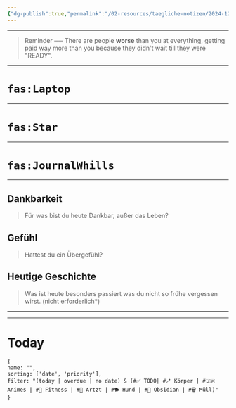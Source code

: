 ```yaml
---
{"dg-publish":true,"permalink":"/02-resources/taegliche-notizen/2024-12-11/","tags":["täglicheNotiz"],"noteIcon":"","updated":"2024-12-11T10:16:15.000+01:00"}
---
```


---
>Reminder ── There are people **worse** than you at everything, getting paid way more than you because they didn't wait till they were "READY". 
---
# `fas:Laptop`
___
<style> .container {font-family: sans-serif; text-align: center;} .button-wrapper button {z-index: 1;height: 40px; width: 100px; margin: 10px;padding: 5px;} .excalidraw .App-menu_top .buttonList { display: flex;} .excalidraw-wrapper { height: 800px; margin: 50px; position: relative;} :root[dir="ltr"] .excalidraw .layer-ui__wrapper .zen-mode-transition.App-menu_bottom--transition-left {transform: none;} </style><script src="https://cdn.jsdelivr.net/npm/react@17/umd/react.production.min.js"></script><script src="https://cdn.jsdelivr.net/npm/react-dom@17/umd/react-dom.production.min.js"></script><script type="text/javascript" src="https://cdn.jsdelivr.net/npm/@excalidraw/excalidraw@0/dist/excalidraw.production.min.js"></script><div id="2024-12-11_2024-12-11_0930.41.excalidraw.md1"></div><script>(function(){const InitialData={"type":"excalidraw","version":2,"source":"https://github.com/zsviczian/obsidian-excalidraw-plugin/releases/tag/2.6.7","elements":[{"id":"62LaM5i5IaM8puxo7XkWZ","type":"rectangle","x":-499.25,"y":-252.2421875,"width":234.00000000000003,"height":171,"angle":0,"strokeColor":"#1e1e1e","backgroundColor":"transparent","fillStyle":"solid","strokeWidth":2,"strokeStyle":"solid","roughness":1,"opacity":100,"groupIds":[],"frameId":null,"index":"a1","roundness":{"type":3},"seed":1079206445,"version":187,"versionNonce":378394701,"isDeleted":false,"boundElements":[{"type":"text","id":"UKfZre0f"},{"id":"v8PF6Z77PKS01KNXI1A6s","type":"arrow"},{"id":"F6HCdWTC-W8s_8lnzg4BJ","type":"arrow"},{"id":"DvMx9fiDeJzQ4vTBCZNUy","type":"arrow"},{"id":"teTYxaNVp_tp7M4wm5jAJ","type":"arrow"},{"id":"wTisXw8V0B_LnyCfmOs71","type":"arrow"},{"id":"atlvDWpxWRAU0sK2mT0VS","type":"arrow"}],"updated":1733906980505,"link":null,"locked":false},{"id":"UKfZre0f","type":"text","x":-437.6299591064453,"y":-191.7421875,"width":110.75991821289062,"height":50,"angle":0,"strokeColor":"#1e1e1e","backgroundColor":"transparent","fillStyle":"solid","strokeWidth":2,"strokeStyle":"solid","roughness":1,"opacity":100,"groupIds":[],"frameId":null,"index":"a2","roundness":null,"seed":1783000621,"version":141,"versionNonce":1553394765,"isDeleted":false,"boundElements":[],"updated":1733906922280,"link":null,"locked":false,"text":"Kunde Page\n","rawText":"Kunde Page\n","fontSize":20,"fontFamily":5,"textAlign":"center","verticalAlign":"middle","containerId":"62LaM5i5IaM8puxo7XkWZ","originalText":"Kunde Page\n","autoResize":true,"lineHeight":1.25},{"id":"ZDbw0ET9BHjuejpjyZehm","type":"rectangle","x":49.75,"y":-208.2421875,"width":190,"height":80,"angle":0,"strokeColor":"#1e1e1e","backgroundColor":"transparent","fillStyle":"solid","strokeWidth":2,"strokeStyle":"solid","roughness":1,"opacity":100,"groupIds":[],"frameId":null,"index":"a3","roundness":{"type":3},"seed":809111843,"version":101,"versionNonce":437163917,"isDeleted":false,"boundElements":[{"type":"text","id":"Z0esLGiR"},{"id":"v8PF6Z77PKS01KNXI1A6s","type":"arrow"},{"id":"F6HCdWTC-W8s_8lnzg4BJ","type":"arrow"},{"id":"DvMx9fiDeJzQ4vTBCZNUy","type":"arrow"},{"id":"teTYxaNVp_tp7M4wm5jAJ","type":"arrow"},{"id":"wTisXw8V0B_LnyCfmOs71","type":"arrow"},{"id":"atlvDWpxWRAU0sK2mT0VS","type":"arrow"}],"updated":1733906980505,"link":null,"locked":false},{"id":"Z0esLGiR","type":"text","x":83.93004608154297,"y":-180.7421875,"width":121.63990783691406,"height":25,"angle":0,"strokeColor":"#1e1e1e","backgroundColor":"transparent","fillStyle":"solid","strokeWidth":2,"strokeStyle":"solid","roughness":1,"opacity":100,"groupIds":[],"frameId":null,"index":"a4","roundness":null,"seed":852582445,"version":47,"versionNonce":1223547565,"isDeleted":false,"boundElements":[],"updated":1733906922280,"link":null,"locked":false,"text":"Benfordslaw","rawText":"Benfordslaw","fontSize":20,"fontFamily":5,"textAlign":"center","verticalAlign":"middle","containerId":"ZDbw0ET9BHjuejpjyZehm","originalText":"Benfordslaw","autoResize":true,"lineHeight":1.25},{"id":"v8PF6Z77PKS01KNXI1A6s","type":"arrow","x":-253.25,"y":-210.2421875,"width":292,"height":31,"angle":0,"strokeColor":"#1e1e1e","backgroundColor":"transparent","fillStyle":"solid","strokeWidth":2,"strokeStyle":"solid","roughness":1,"opacity":100,"groupIds":[],"frameId":null,"index":"a5","roundness":{"type":2},"seed":1450344397,"version":49,"versionNonce":41016611,"isDeleted":false,"boundElements":[{"type":"text","id":"l5Kk3dIv"}],"updated":1733908532445,"link":null,"locked":false,"points":[[0,0],[292,31]],"lastCommittedPoint":null,"startBinding":{"elementId":"62LaM5i5IaM8puxo7XkWZ","focus":-0.5840940090231875,"gap":12,"fixedPoint":null},"endBinding":{"elementId":"ZDbw0ET9BHjuejpjyZehm","focus":-0.00505982905982906,"gap":11,"fixedPoint":null},"startArrowhead":null,"endArrowhead":"arrow","elbowed":false},{"id":"l5Kk3dIv","type":"text","x":-139.50997161865234,"y":-207.2421875,"width":64.51994323730469,"height":25,"angle":0,"strokeColor":"#1e1e1e","backgroundColor":"transparent","fillStyle":"solid","strokeWidth":2,"strokeStyle":"solid","roughness":1,"opacity":100,"groupIds":[],"frameId":null,"index":"a6","roundness":null,"seed":1530161891,"version":9,"versionNonce":1905134125,"isDeleted":false,"boundElements":[],"updated":1733906916592,"link":null,"locked":false,"text":"Kunde1","rawText":"Kunde1","fontSize":20,"fontFamily":5,"textAlign":"center","verticalAlign":"middle","containerId":"v8PF6Z77PKS01KNXI1A6s","originalText":"Kunde1","autoResize":true,"lineHeight":1.25},{"id":"F6HCdWTC-W8s_8lnzg4BJ","type":"arrow","x":48.75000000000006,"y":-161.33369076797385,"width":305.00000000000006,"height":27.90849673202615,"angle":0,"strokeColor":"#1e1e1e","backgroundColor":"transparent","fillStyle":"solid","strokeWidth":2,"strokeStyle":"solid","roughness":1,"opacity":100,"groupIds":[],"frameId":null,"index":"a8","roundness":{"type":2},"seed":798744013,"version":94,"versionNonce":1864384707,"isDeleted":false,"boundElements":[{"type":"text","id":"WC0DJscT"}],"updated":1733908532445,"link":null,"locked":false,"points":[[0,0],[-305.00000000000006,-27.90849673202615]],"lastCommittedPoint":null,"startBinding":{"elementId":"ZDbw0ET9BHjuejpjyZehm","focus":-0.3222818791946309,"gap":1,"fixedPoint":null},"endBinding":{"elementId":"62LaM5i5IaM8puxo7XkWZ","focus":-0.35371446040966065,"gap":9,"fixedPoint":null},"startArrowhead":null,"endArrowhead":"arrow","elbowed":false},{"id":"WC0DJscT","type":"text","x":-128.7999801635742,"y":-187.78793913398692,"width":50.09996032714844,"height":25,"angle":0,"strokeColor":"#1e1e1e","backgroundColor":"transparent","fillStyle":"solid","strokeWidth":2,"strokeStyle":"solid","roughness":1,"opacity":100,"groupIds":[],"frameId":null,"index":"a8V","roundness":null,"seed":2002998189,"version":8,"versionNonce":673232547,"isDeleted":false,"boundElements":[],"updated":1733906952064,"link":null,"locked":false,"text":"False","rawText":"False","fontSize":20,"fontFamily":5,"textAlign":"center","verticalAlign":"middle","containerId":"F6HCdWTC-W8s_8lnzg4BJ","originalText":"False","autoResize":true,"lineHeight":1.25},{"id":"DvMx9fiDeJzQ4vTBCZNUy","type":"arrow","x":-257.25,"y":-149.2421875,"width":300,"height":7,"angle":0,"strokeColor":"#1e1e1e","backgroundColor":"transparent","fillStyle":"solid","strokeWidth":2,"strokeStyle":"solid","roughness":1,"opacity":100,"groupIds":[],"frameId":null,"index":"a9","roundness":{"type":2},"seed":558490989,"version":90,"versionNonce":1803628643,"isDeleted":false,"boundElements":[{"type":"text","id":"4EoPmRX7"}],"updated":1733908532446,"link":null,"locked":false,"points":[[0,0],[300,7]],"lastCommittedPoint":null,"startBinding":{"elementId":"62LaM5i5IaM8puxo7XkWZ","focus":0.16528769503948015,"gap":8,"fixedPoint":null},"endBinding":{"elementId":"ZDbw0ET9BHjuejpjyZehm","focus":-0.6722463482037111,"gap":7,"fixedPoint":null},"startArrowhead":null,"endArrowhead":"arrow","elbowed":false},{"id":"4EoPmRX7","type":"text","x":-142.23997497558594,"y":-158.2421875,"width":69.97994995117188,"height":25,"angle":0,"strokeColor":"#1e1e1e","backgroundColor":"transparent","fillStyle":"solid","strokeWidth":2,"strokeStyle":"solid","roughness":1,"opacity":100,"groupIds":[],"frameId":null,"index":"a9V","roundness":null,"seed":1599713485,"version":11,"versionNonce":219727459,"isDeleted":false,"boundElements":[],"updated":1733906946902,"link":null,"locked":false,"text":"Kunde2","rawText":"Kunde2","fontSize":20,"fontFamily":5,"textAlign":"center","verticalAlign":"middle","containerId":"DvMx9fiDeJzQ4vTBCZNUy","originalText":"Kunde2","autoResize":true,"lineHeight":1.25},{"id":"teTYxaNVp_tp7M4wm5jAJ","type":"arrow","x":58.749999999999886,"y":-124.2421875,"width":306.99999999999994,"height":18,"angle":0,"strokeColor":"#1e1e1e","backgroundColor":"transparent","fillStyle":"solid","strokeWidth":2,"strokeStyle":"solid","roughness":1,"opacity":100,"groupIds":[],"frameId":null,"index":"aA","roundness":{"type":2},"seed":1475252301,"version":85,"versionNonce":2036542467,"isDeleted":false,"boundElements":[{"type":"text","id":"uQ5Tni3L"}],"updated":1733908532446,"link":null,"locked":false,"points":[[0,0],[-306.99999999999994,18]],"lastCommittedPoint":null,"startBinding":{"elementId":"ZDbw0ET9BHjuejpjyZehm","focus":-0.8548963545389564,"gap":4,"fixedPoint":null},"endBinding":{"elementId":"62LaM5i5IaM8puxo7XkWZ","focus":0.7401117988326367,"gap":17,"fixedPoint":null},"startArrowhead":null,"endArrowhead":"arrow","elbowed":false},{"id":"uQ5Tni3L","type":"text","x":-119.7999801635743,"y":-127.7421875,"width":50.09996032714844,"height":25,"angle":0,"strokeColor":"#1e1e1e","backgroundColor":"transparent","fillStyle":"solid","strokeWidth":2,"strokeStyle":"solid","roughness":1,"opacity":100,"groupIds":[],"frameId":null,"index":"aB","roundness":null,"seed":985993069,"version":8,"versionNonce":512055011,"isDeleted":false,"boundElements":[],"updated":1733906955198,"link":null,"locked":false,"text":"False","rawText":"False","fontSize":20,"fontFamily":5,"textAlign":"center","verticalAlign":"middle","containerId":"teTYxaNVp_tp7M4wm5jAJ","originalText":"False","autoResize":true,"lineHeight":1.25},{"id":"wTisXw8V0B_LnyCfmOs71","type":"arrow","x":-265.25,"y":-78.2421875,"width":406.00000000000006,"height":49,"angle":0,"strokeColor":"#1e1e1e","backgroundColor":"transparent","fillStyle":"solid","strokeWidth":2,"strokeStyle":"solid","roughness":1,"opacity":100,"groupIds":[],"frameId":null,"index":"aC","roundness":{"type":2},"seed":585308973,"version":117,"versionNonce":1556394915,"isDeleted":false,"boundElements":[{"type":"text","id":"vc44BH1D"}],"updated":1733908532446,"link":null,"locked":false,"points":[[0,0],[200,16],[406.00000000000006,-33]],"lastCommittedPoint":null,"startBinding":{"elementId":"62LaM5i5IaM8puxo7XkWZ","focus":0.8342820999367488,"gap":3,"fixedPoint":null},"endBinding":{"elementId":"ZDbw0ET9BHjuejpjyZehm","focus":-0.8953858084528888,"gap":17,"fixedPoint":null},"startArrowhead":null,"endArrowhead":"arrow","elbowed":false},{"id":"vc44BH1D","type":"text","x":-103.3199691772461,"y":-74.7421875,"width":76.13993835449219,"height":25,"angle":0,"strokeColor":"#1e1e1e","backgroundColor":"transparent","fillStyle":"solid","strokeWidth":2,"strokeStyle":"solid","roughness":1,"opacity":100,"groupIds":[],"frameId":null,"index":"aD","roundness":null,"seed":2099900845,"version":10,"versionNonce":366439395,"isDeleted":false,"boundElements":[],"updated":1733906971135,"link":null,"locked":false,"text":"Kunde 3","rawText":"Kunde 3","fontSize":20,"fontFamily":5,"textAlign":"center","verticalAlign":"middle","containerId":"wTisXw8V0B_LnyCfmOs71","originalText":"Kunde 3","autoResize":true,"lineHeight":1.25},{"id":"atlvDWpxWRAU0sK2mT0VS","type":"arrow","x":176.3341584158416,"y":-127.2421875,"width":535.5841584158416,"height":100,"angle":0,"strokeColor":"#1e1e1e","backgroundColor":"transparent","fillStyle":"solid","strokeWidth":2,"strokeStyle":"solid","roughness":1,"opacity":100,"groupIds":[],"frameId":null,"index":"aE","roundness":{"type":2},"seed":73791363,"version":168,"versionNonce":1439975235,"isDeleted":false,"boundElements":[{"type":"text","id":"tD3z7QSW"}],"updated":1733908532446,"link":null,"locked":false,"points":[[0,0],[-241.5841584158416,100],[-535.5841584158416,56]],"lastCommittedPoint":null,"startBinding":{"elementId":"ZDbw0ET9BHjuejpjyZehm","focus":-0.6816843192973393,"gap":1,"fixedPoint":null},"endBinding":{"elementId":"62LaM5i5IaM8puxo7XkWZ","focus":0.8936767376589071,"gap":10,"fixedPoint":null},"startArrowhead":null,"endArrowhead":"arrow","elbowed":false},{"id":"tD3z7QSW","type":"text","x":-88.61998748779297,"y":-39.7421875,"width":46.73997497558594,"height":25,"angle":0,"strokeColor":"#1e1e1e","backgroundColor":"transparent","fillStyle":"solid","strokeWidth":2,"strokeStyle":"solid","roughness":1,"opacity":100,"groupIds":[],"frameId":null,"index":"aF","roundness":null,"seed":102214893,"version":7,"versionNonce":2001863107,"isDeleted":false,"boundElements":[],"updated":1733906986548,"link":null,"locked":false,"text":"True","rawText":"True","fontSize":20,"fontFamily":5,"textAlign":"center","verticalAlign":"middle","containerId":"atlvDWpxWRAU0sK2mT0VS","originalText":"True","autoResize":true,"lineHeight":1.25},{"id":"YjejUsmXtnt0aN_KBhWre","type":"ellipse","x":-544.25,"y":-98.2421875,"width":161,"height":83,"angle":0,"strokeColor":"#1e1e1e","backgroundColor":"transparent","fillStyle":"solid","strokeWidth":2,"strokeStyle":"solid","roughness":1,"opacity":100,"groupIds":[],"frameId":null,"index":"aG","roundness":{"type":2},"seed":1854384717,"version":119,"versionNonce":603998477,"isDeleted":false,"boundElements":[{"type":"text","id":"uCwUXsSm"},{"id":"pICpd4QzJ8nmwg1Ft636u","type":"arrow"}],"updated":1733907023027,"link":null,"locked":false},{"id":"uCwUXsSm","type":"text","x":-485.1920772697945,"y":-69.08711891924173,"width":43.03996276855469,"height":25,"angle":0,"strokeColor":"#1e1e1e","backgroundColor":"transparent","fillStyle":"solid","strokeWidth":2,"strokeStyle":"solid","roughness":1,"opacity":100,"groupIds":[],"frameId":null,"index":"aH","roundness":null,"seed":1006772269,"version":88,"versionNonce":1663131949,"isDeleted":false,"boundElements":[],"updated":1733907124536,"link":null,"locked":false,"text":"Click","rawText":"Click","fontSize":20,"fontFamily":5,"textAlign":"center","verticalAlign":"middle","containerId":"YjejUsmXtnt0aN_KBhWre","originalText":"Click","autoResize":true,"lineHeight":1.25},{"id":"pICpd4QzJ8nmwg1Ft636u","type":"arrow","x":-463.24999910753786,"y":-6.24224984028595,"width":4.00000089246214,"height":213.00006234028592,"angle":0,"strokeColor":"#1e1e1e","backgroundColor":"transparent","fillStyle":"solid","strokeWidth":2,"strokeStyle":"solid","roughness":1,"opacity":100,"groupIds":[],"frameId":null,"index":"aI","roundness":{"type":2},"seed":1467661955,"version":59,"versionNonce":312971907,"isDeleted":false,"boundElements":[{"type":"text","id":"6uoK1v8I"}],"updated":1733908532448,"link":null,"locked":false,"points":[[0,0],[-4.00000089246214,213.00006234028592]],"lastCommittedPoint":null,"startBinding":{"elementId":"YjejUsmXtnt0aN_KBhWre","focus":-0.017991162645282457,"gap":9.000725720028257,"fixedPoint":null},"endBinding":{"elementId":"24fGjW29eQMClUzjroRKI","focus":-0.008237312498420676,"gap":2,"fixedPoint":null},"startArrowhead":null,"endArrowhead":"arrow","elbowed":false},{"id":"6uoK1v8I","type":"text","x":-545.7599482842377,"y":87.75778132985701,"width":161.0198974609375,"height":25,"angle":0,"strokeColor":"#1e1e1e","backgroundColor":"transparent","fillStyle":"solid","strokeWidth":2,"strokeStyle":"solid","roughness":1,"opacity":100,"groupIds":[],"frameId":null,"index":"aJ","roundness":null,"seed":1412438499,"version":21,"versionNonce":1017966509,"isDeleted":false,"boundElements":[],"updated":1733907046132,"link":null,"locked":false,"text":"Kunde3 All Infos","rawText":"Kunde3 All Infos","fontSize":20,"fontFamily":5,"textAlign":"center","verticalAlign":"middle","containerId":"pICpd4QzJ8nmwg1Ft636u","originalText":"Kunde3 All Infos","autoResize":true,"lineHeight":1.25},{"id":"QJ5VGEK4","type":"text","x":-160.25,"y":-289.2421875,"width":129.2399139404297,"height":25,"angle":0,"strokeColor":"#1e1e1e","backgroundColor":"transparent","fillStyle":"solid","strokeWidth":2,"strokeStyle":"solid","roughness":1,"opacity":100,"groupIds":[],"frameId":null,"index":"aK","roundness":null,"seed":562176227,"version":49,"versionNonce":2018859651,"isDeleted":false,"boundElements":[],"updated":1733907061566,"link":null,"locked":false,"text":"Kunde Zahlen","rawText":"Kunde Zahlen","fontSize":20,"fontFamily":5,"textAlign":"left","verticalAlign":"top","containerId":null,"originalText":"Kunde Zahlen","autoResize":true,"lineHeight":1.25},{"id":"OKH4PQ6B","type":"text","x":-316.25,"y":90.7578125,"width":145.75987243652344,"height":100,"angle":0,"strokeColor":"#1e1e1e","backgroundColor":"transparent","fillStyle":"solid","strokeWidth":2,"strokeStyle":"solid","roughness":1,"opacity":100,"groupIds":[],"frameId":null,"index":"aL","roundness":null,"seed":468919651,"version":54,"versionNonce":2022715629,"isDeleted":false,"boundElements":[],"updated":1733907117869,"link":null,"locked":false,"text":"- Name\n- Zahlen Jahr\n- Zahlen\n- Betriebsname","rawText":"- Name\n- Zahlen Jahr\n- Zahlen\n- Betriebsname","fontSize":20,"fontFamily":5,"textAlign":"left","verticalAlign":"top","containerId":null,"originalText":"- Name\n- Zahlen Jahr\n- Zahlen\n- Betriebsname","autoResize":true,"lineHeight":1.25},{"id":"24fGjW29eQMClUzjroRKI","type":"rectangle","x":-562.25,"y":208.7578125,"width":190,"height":80,"angle":0,"strokeColor":"#1e1e1e","backgroundColor":"transparent","fillStyle":"solid","strokeWidth":2,"strokeStyle":"solid","roughness":1,"opacity":100,"groupIds":[],"frameId":null,"index":"aM","roundness":{"type":3},"seed":91912003,"version":148,"versionNonce":657016749,"isDeleted":false,"boundElements":[{"type":"text","id":"SKfzpOIS"},{"id":"pICpd4QzJ8nmwg1Ft636u","type":"arrow"},{"id":"BwoGvtbrnvpmTErhKCOfH","type":"arrow"}],"updated":1733907926247,"link":null,"locked":false},{"id":"SKfzpOIS","type":"text","x":-528.069953918457,"y":236.2578125,"width":121.63990783691406,"height":25,"angle":0,"strokeColor":"#1e1e1e","backgroundColor":"transparent","fillStyle":"solid","strokeWidth":2,"strokeStyle":"solid","roughness":1,"opacity":100,"groupIds":[],"frameId":null,"index":"aN","roundness":null,"seed":1448122083,"version":90,"versionNonce":147035683,"isDeleted":false,"boundElements":[],"updated":1733907126237,"link":null,"locked":false,"text":"Benfordslaw","rawText":"Benfordslaw","fontSize":20,"fontFamily":5,"textAlign":"center","verticalAlign":"middle","containerId":"24fGjW29eQMClUzjroRKI","originalText":"Benfordslaw","autoResize":true,"lineHeight":1.25},{"id":"DnhzczFlkZ5l0fFinXcRu","type":"rectangle","x":-330.25,"y":64.1085836864462,"width":182,"height":151,"angle":0,"strokeColor":"#1e1e1e","backgroundColor":"transparent","fillStyle":"solid","strokeWidth":2,"strokeStyle":"solid","roughness":1,"opacity":100,"groupIds":[],"frameId":null,"index":"aQ","roundness":{"type":3},"seed":1066327533,"version":61,"versionNonce":153603117,"isDeleted":false,"boundElements":[],"updated":1733907935826,"link":null,"locked":false},{"id":"lLtlY58W","type":"text","x":-111.25,"y":124.7578125,"width":179.05984497070312,"height":25,"angle":0,"strokeColor":"#1e1e1e","backgroundColor":"transparent","fillStyle":"solid","strokeWidth":2,"strokeStyle":"solid","roughness":1,"opacity":100,"groupIds":[],"frameId":null,"index":"aR","roundness":null,"seed":1670035299,"version":73,"versionNonce":332497635,"isDeleted":false,"boundElements":[],"updated":1733907167352,"link":null,"locked":false,"text":"Json/CSV/Variable","rawText":"Json/CSV/Variable","fontSize":20,"fontFamily":5,"textAlign":"left","verticalAlign":"top","containerId":null,"originalText":"Json/CSV/Variable","autoResize":true,"lineHeight":1.25},{"id":"NiEjV_HkJOx7S6o39mvyv","type":"rectangle","x":-330.25,"y":397.7578125,"width":328,"height":181,"angle":0,"strokeColor":"#1e1e1e","backgroundColor":"transparent","fillStyle":"solid","strokeWidth":2,"strokeStyle":"solid","roughness":1,"opacity":100,"groupIds":[],"frameId":null,"index":"aS","roundness":{"type":3},"seed":1581451245,"version":40,"versionNonce":284948813,"isDeleted":false,"boundElements":[{"id":"BwoGvtbrnvpmTErhKCOfH","type":"arrow"},{"id":"QTYho1dL","type":"text"}],"updated":1733907926247,"link":null,"locked":false},{"id":"QTYho1dL","type":"text","x":-211.33997344970703,"y":402.7578125,"width":90.17994689941406,"height":25,"angle":0,"strokeColor":"#1e1e1e","backgroundColor":"transparent","fillStyle":"solid","strokeWidth":2,"strokeStyle":"solid","roughness":1,"opacity":100,"groupIds":[],"frameId":null,"index":"aT","roundness":null,"seed":110900909,"version":17,"versionNonce":380395245,"isDeleted":false,"boundElements":[],"updated":1733907926247,"link":null,"locked":false,"text":"WEB Levi","rawText":"WEB Levi","fontSize":20,"fontFamily":5,"textAlign":"center","verticalAlign":"top","containerId":"NiEjV_HkJOx7S6o39mvyv","originalText":"WEB Levi","autoResize":true,"lineHeight":1.25},{"id":"0DWPGEMYESrK9psZVyGL2","type":"arrow","x":-291.25,"y":542.7578125,"width":1,"height":108,"angle":0,"strokeColor":"#1e1e1e","backgroundColor":"transparent","fillStyle":"solid","strokeWidth":2,"strokeStyle":"solid","roughness":1,"opacity":100,"groupIds":[],"frameId":null,"index":"aX","roundness":{"type":2},"seed":757131075,"version":55,"versionNonce":1195583117,"isDeleted":false,"boundElements":[],"updated":1733907249050,"link":null,"locked":false,"points":[[0,0],[1,-108]],"lastCommittedPoint":null,"startBinding":null,"endBinding":null,"startArrowhead":null,"endArrowhead":"arrow","elbowed":false},{"id":"4GTg1F2kVf4Zr_bFazExP","type":"arrow","x":-289.25,"y":536.7578125,"width":207,"height":2,"angle":0,"strokeColor":"#1e1e1e","backgroundColor":"transparent","fillStyle":"solid","strokeWidth":2,"strokeStyle":"solid","roughness":1,"opacity":100,"groupIds":[],"frameId":null,"index":"aY","roundness":{"type":2},"seed":2123943149,"version":69,"versionNonce":800635811,"isDeleted":false,"boundElements":[],"updated":1733907256363,"link":null,"locked":false,"points":[[0,0],[207,2]],"lastCommittedPoint":null,"startBinding":null,"endBinding":null,"startArrowhead":null,"endArrowhead":"arrow","elbowed":false},{"id":"PW4guTVR12Dbdp1JEtn51","type":"freedraw","x":-292.25,"y":461.7578125,"width":148,"height":75,"angle":0,"strokeColor":"#1e1e1e","backgroundColor":"transparent","fillStyle":"solid","strokeWidth":0.5,"strokeStyle":"solid","roughness":1,"opacity":100,"groupIds":[],"frameId":null,"index":"aa","roundness":null,"seed":1258627469,"version":69,"versionNonce":1061824771,"isDeleted":false,"boundElements":[],"updated":1733907270914,"link":null,"locked":false,"points":[[0,0],[0,1],[1,1],[3,3],[3,4],[5,6],[5,7],[6,10],[7,13],[10,18],[12,22],[14,26],[16,30],[18,32],[20,35],[23,38],[26,41],[30,44],[33,45],[36,48],[39,50],[42,51],[45,53],[49,55],[53,56],[57,57],[60,59],[64,60],[66,60],[69,61],[72,62],[75,63],[77,63],[81,64],[83,64],[85,65],[88,65],[90,65],[92,66],[96,66],[98,66],[100,67],[102,67],[104,68],[106,68],[108,68],[110,68],[112,69],[115,69],[117,70],[119,70],[121,71],[123,71],[125,72],[126,72],[127,72],[130,72],[133,73],[137,73],[139,73],[141,74],[142,74],[145,74],[146,74],[147,74],[148,74],[148,75],[148,75]],"pressures":[],"simulatePressure":true,"lastCommittedPoint":null},{"id":"Wud79_78hH31OoBYaLATy","type":"rectangle","x":-287.25,"y":482.7578125,"width":21,"height":56,"angle":0,"strokeColor":"#1e1e1e","backgroundColor":"transparent","fillStyle":"solid","strokeWidth":0.5,"strokeStyle":"solid","roughness":1,"opacity":100,"groupIds":[],"frameId":null,"index":"ab","roundness":{"type":3},"seed":599588621,"version":33,"versionNonce":1689099843,"isDeleted":false,"boundElements":[],"updated":1733907276620,"link":null,"locked":false},{"id":"a4sOv1XsdBlwRM4z3dbxG","type":"rectangle","x":-258.25,"y":510.7578125,"width":14,"height":28,"angle":0,"strokeColor":"#1e1e1e","backgroundColor":"transparent","fillStyle":"solid","strokeWidth":0.5,"strokeStyle":"solid","roughness":1,"opacity":100,"groupIds":[],"frameId":null,"index":"ac","roundness":{"type":3},"seed":1384570339,"version":23,"versionNonce":1921744877,"isDeleted":false,"boundElements":[],"updated":1733907282367,"link":null,"locked":false},{"id":"b2lsivAXxakIq7H-0ODFO","type":"rectangle","x":-229.25,"y":520.7578125,"width":15,"height":21,"angle":0,"strokeColor":"#1e1e1e","backgroundColor":"transparent","fillStyle":"solid","strokeWidth":0.5,"strokeStyle":"solid","roughness":1,"opacity":100,"groupIds":[],"frameId":null,"index":"ad","roundness":{"type":3},"seed":1179581005,"version":23,"versionNonce":701293795,"isDeleted":false,"boundElements":[],"updated":1733907285050,"link":null,"locked":false},{"id":"w5uxsrOyrZrSQKFnjyMfm","type":"rectangle","x":-100.25,"y":424.7578125,"width":80,"height":60,"angle":0,"strokeColor":"#1e1e1e","backgroundColor":"transparent","fillStyle":"solid","strokeWidth":0.5,"strokeStyle":"solid","roughness":1,"opacity":100,"groupIds":[],"frameId":null,"index":"ae","roundness":{"type":3},"seed":1414081837,"version":39,"versionNonce":1995405475,"isDeleted":false,"boundElements":[{"type":"text","id":"WQGlZ9Pr"}],"updated":1733907292869,"link":null,"locked":false},{"id":"WQGlZ9Pr","type":"text","x":-91.73998260498047,"y":442.2578125,"width":62.97996520996094,"height":25,"angle":0,"strokeColor":"#1e1e1e","backgroundColor":"transparent","fillStyle":"solid","strokeWidth":0.5,"strokeStyle":"solid","roughness":1,"opacity":100,"groupIds":[],"frameId":null,"index":"af","roundness":null,"seed":623719597,"version":11,"versionNonce":159587021,"isDeleted":false,"boundElements":[],"updated":1733907298504,"link":null,"locked":false,"text":"Kd Inf","rawText":"Kd Inf","fontSize":20,"fontFamily":5,"textAlign":"center","verticalAlign":"middle","containerId":"w5uxsrOyrZrSQKFnjyMfm","originalText":"Kd Inf","autoResize":true,"lineHeight":1.25},{"id":"BwoGvtbrnvpmTErhKCOfH","type":"arrow","x":-459.25,"y":296.7578125,"width":123,"height":216,"angle":0,"strokeColor":"#1e1e1e","backgroundColor":"transparent","fillStyle":"solid","strokeWidth":2,"strokeStyle":"solid","roughness":1,"opacity":100,"groupIds":[],"frameId":null,"index":"ag","roundness":{"type":2},"seed":1372388387,"version":138,"versionNonce":1091636675,"isDeleted":false,"boundElements":[],"updated":1733908532449,"link":null,"locked":false,"points":[[0,0],[7,197],[123,216]],"lastCommittedPoint":null,"startBinding":{"elementId":"24fGjW29eQMClUzjroRKI","focus":-0.06528033693077126,"gap":8,"fixedPoint":null},"endBinding":{"elementId":"NiEjV_HkJOx7S6o39mvyv","focus":-0.4460114587924196,"gap":6,"fixedPoint":null},"startArrowhead":null,"endArrowhead":"arrow","elbowed":false},{"id":"2qp09tr77HuXDj2oU8FTS","type":"ellipse","x":-623.25,"y":-402.2421875,"width":971,"height":477,"angle":0,"strokeColor":"#1e1e1e","backgroundColor":"transparent","fillStyle":"solid","strokeWidth":2,"strokeStyle":"solid","roughness":1,"opacity":100,"groupIds":[],"frameId":null,"index":"ah","roundness":{"type":2},"seed":1450214595,"version":66,"versionNonce":317171811,"isDeleted":false,"boundElements":[],"updated":1733907426786,"link":null,"locked":false},{"id":"VzJrGoYv","type":"text","x":-146.25,"y":-389.9543941348508,"width":66.03071594238281,"height":86.71220663485082,"angle":0,"strokeColor":"#1e1e1e","backgroundColor":"transparent","fillStyle":"solid","strokeWidth":2,"strokeStyle":"solid","roughness":1,"opacity":100,"groupIds":[],"frameId":null,"index":"ai","roundness":null,"seed":1189948323,"version":87,"versionNonce":65005581,"isDeleted":false,"boundElements":[],"updated":1733907464769,"link":null,"locked":false,"text":"1*","rawText":"1*","fontSize":69.36976530788066,"fontFamily":5,"textAlign":"left","verticalAlign":"top","containerId":null,"originalText":"1*","autoResize":true,"lineHeight":1.25},{"id":"01oSmKe3ZTqdaf_uWFpzH","type":"ellipse","x":-592.25,"y":0.7578125,"width":780,"height":650,"angle":0,"strokeColor":"#1e1e1e","backgroundColor":"transparent","fillStyle":"solid","strokeWidth":2,"strokeStyle":"solid","roughness":1,"opacity":100,"groupIds":[],"frameId":null,"index":"aj","roundness":{"type":2},"seed":1057545645,"version":75,"versionNonce":1570827715,"isDeleted":false,"boundElements":[],"updated":1733907445963,"link":null,"locked":false},{"id":"HiUh4QXx","type":"text","x":87.75,"y":256.7578125,"width":80.3599853515625,"height":81.99999999999996,"angle":0,"strokeColor":"#1e1e1e","backgroundColor":"transparent","fillStyle":"solid","strokeWidth":2,"strokeStyle":"solid","roughness":1,"opacity":100,"groupIds":[],"frameId":null,"index":"ak","roundness":null,"seed":391944451,"version":92,"versionNonce":907315651,"isDeleted":false,"boundElements":[],"updated":1733907459788,"link":null,"locked":false,"text":"2*","rawText":"2*","fontSize":65.59999999999997,"fontFamily":5,"textAlign":"left","verticalAlign":"top","containerId":null,"originalText":"2*","autoResize":true,"lineHeight":1.25},{"id":"AkA5u0fR","type":"text","x":-335.6261989325965,"y":230.4286310280517,"width":202.8598175048828,"height":125,"angle":0,"strokeColor":"#1e1e1e","backgroundColor":"transparent","fillStyle":"solid","strokeWidth":2,"strokeStyle":"solid","roughness":1,"opacity":100,"groupIds":[],"frameId":null,"index":"b05","roundness":null,"seed":1787982061,"version":117,"versionNonce":892599341,"isDeleted":false,"boundElements":[],"updated":1733907960063,"link":null,"locked":false,"text":"- Name\n- Zahlen Jahr\n- Zahlen\n- Betriebsname\n- Fraud (True/False)","rawText":"- Name\n- Zahlen Jahr\n- Zahlen\n- Betriebsname\n- Fraud (True/False)","fontSize":20,"fontFamily":5,"textAlign":"left","verticalAlign":"top","containerId":null,"originalText":"- Name\n- Zahlen Jahr\n- Zahlen\n- Betriebsname\n- Fraud (True/False)","autoResize":true,"lineHeight":1.25},{"id":"30c4WcUrrv4NREEzfW1HQ","type":"freedraw","x":-302.9984491546716,"y":159.02284289348736,"width":74.0120847451355,"height":6.492288135538189,"angle":0,"strokeColor":"#1e1e1e","backgroundColor":"transparent","fillStyle":"solid","strokeWidth":0.5,"strokeStyle":"solid","roughness":1,"opacity":100,"groupIds":[],"frameId":null,"index":"b04","roundness":null,"seed":10317133,"version":40,"versionNonce":704175693,"isDeleted":true,"boundElements":[],"updated":1733908565581,"link":null,"locked":false,"points":[[0,0],[3.246144067769137,1.2984576271076378],[3.895372881322942,1.2984576271076378],[5.843059321984413,1.2984576271076378],[7.141516949092022,1.2984576271076378],[9.089203389753493,1.2984576271076378],[11.036889830414964,1.2984576271076378],[11.686118643968769,1.2984576271076378],[13.63380508463024,1.2984576271076378],[18.82763559306079,2.5969152542152756],[19.476864406614595,3.2461440677691087],[24.02146610149134,3.2461440677691087],[27.26761016926048,3.8953728813229134],[30.51375423702956,3.8953728813229134],[33.110669491244835,3.8953728813229134],[35.70758474546011,4.5446016948767465],[37.65527118612158,4.5446016948767465],[40.25218644033686,4.5446016948767465],[43.49833050810594,4.5446016948767465],[46.09524576232121,4.5446016948767465],[48.692161016536545,5.193830508430551],[51.28907627075182,5.843059321984384],[54.5352203385209,6.492288135538189],[55.83367796562857,6.492288135538189],[57.13213559273618,6.492288135538189],[57.78136440628998,6.492288135538189],[59.72905084695145,6.492288135538189],[62.97519491472059,6.492288135538189],[64.922881355382,6.492288135538189],[66.22133898248967,6.492288135538189],[66.87056779604347,6.492288135538189],[68.16902542315114,6.492288135538189],[69.46748305025875,6.492288135538189],[71.41516949092022,6.492288135538189],[72.71362711802789,6.492288135538189],[73.36285593158169,6.492288135538189],[74.0120847451355,6.492288135538189],[74.0120847451355,6.492288135538189]],"pressures":[],"simulatePressure":true,"lastCommittedPoint":null}],"appState":{"theme":"dark","viewBackgroundColor":"#ffffff","currentItemStrokeColor":"#1e1e1e","currentItemBackgroundColor":"transparent","currentItemFillStyle":"solid","currentItemStrokeWidth":0.5,"currentItemStrokeStyle":"solid","currentItemRoughness":1,"currentItemOpacity":100,"currentItemFontFamily":5,"currentItemFontSize":20,"currentItemTextAlign":"left","currentItemStartArrowhead":null,"currentItemEndArrowhead":"arrow","currentItemArrowType":"round","scrollX":481.38219708145243,"scrollY":38.05280353125403,"zoom":{"value":2.542618},"currentItemRoundness":"round","gridSize":20,"gridStep":5,"gridModeEnabled":false,"gridColor":{"Bold":"rgba(217, 217, 217, 0.5)","Regular":"rgba(230, 230, 230, 0.5)"},"currentStrokeOptions":null,"frameRendering":{"enabled":true,"clip":true,"name":true,"outline":true},"objectsSnapModeEnabled":false,"activeTool":{"type":"selection","customType":null,"locked":false,"lastActiveTool":null}},"files":{}};InitialData.scrollToContent=true;App=()=>{const e=React.useRef(null),t=React.useRef(null),[n,i]=React.useState({width:void 0,height:void 0});return React.useEffect(()=>{i({width:t.current.getBoundingClientRect().width,height:t.current.getBoundingClientRect().height});const e=()=>{i({width:t.current.getBoundingClientRect().width,height:t.current.getBoundingClientRect().height})};return window.addEventListener("resize",e),()=>window.removeEventListener("resize",e)},[t]),React.createElement(React.Fragment,null,React.createElement("div",{className:"excalidraw-wrapper",ref:t},React.createElement(ExcalidrawLib.Excalidraw,{ref:e,width:n.width,height:n.height,initialData:InitialData,viewModeEnabled:!0,zenModeEnabled:!0,gridModeEnabled:!1})))},excalidrawWrapper=document.getElementById("2024-12-11_2024-12-11_0930.41.excalidraw.md1");ReactDOM.render(React.createElement(App),excalidrawWrapper);})();</script>

<div id="2024-12-11_2024-12-11_1012.28.excalidraw.md2"></div><script>(function(){const InitialData={"type":"excalidraw","version":2,"source":"https://github.com/zsviczian/obsidian-excalidraw-plugin/releases/tag/2.6.7","elements":[{"id":"4h-kNWm1_3sAi8-JW4k7a","type":"rectangle","x":-72.25,"y":-230.2421875,"width":239,"height":204,"angle":0,"strokeColor":"#1e1e1e","backgroundColor":"transparent","fillStyle":"solid","strokeWidth":2,"strokeStyle":"solid","roughness":1,"opacity":100,"groupIds":[],"frameId":null,"index":"a0","roundness":{"type":3},"seed":2079733357,"version":49,"versionNonce":164541357,"isDeleted":false,"boundElements":[{"type":"text","id":"9MR1OMx1"},{"id":"JBgQfGQ9ghIpdVoo3nXxi","type":"arrow"},{"id":"HSDWwIDR4vTchb0GSVyTA","type":"arrow"}],"updated":1733908372666,"link":null,"locked":false},{"id":"9MR1OMx1","type":"text","x":-15.829971313476562,"y":-153.2421875,"width":126.15994262695312,"height":50,"angle":0,"strokeColor":"#1e1e1e","backgroundColor":"transparent","fillStyle":"solid","strokeWidth":2,"strokeStyle":"solid","roughness":1,"opacity":100,"groupIds":[],"frameId":null,"index":"a1","roundness":null,"seed":584345283,"version":54,"versionNonce":2124489133,"isDeleted":false,"boundElements":null,"updated":1733908364516,"link":null,"locked":false,"text":"Python Code\nAlgo !!!","rawText":"Python Code\nAlgo !!!","fontSize":20,"fontFamily":5,"textAlign":"center","verticalAlign":"middle","containerId":"4h-kNWm1_3sAi8-JW4k7a","originalText":"Python Code\nAlgo !!!","autoResize":true,"lineHeight":1.25},{"id":"JBgQfGQ9ghIpdVoo3nXxi","type":"arrow","x":-397.25,"y":-92.2421875,"width":324,"height":7,"angle":0,"strokeColor":"#1e1e1e","backgroundColor":"transparent","fillStyle":"solid","strokeWidth":2,"strokeStyle":"solid","roughness":1,"opacity":100,"groupIds":[],"frameId":null,"index":"a2","roundness":{"type":2},"seed":679964483,"version":47,"versionNonce":1821744237,"isDeleted":false,"boundElements":null,"updated":1733908421196,"link":null,"locked":false,"points":[[0,0],[324,-7]],"lastCommittedPoint":null,"startBinding":null,"endBinding":{"elementId":"4h-kNWm1_3sAi8-JW4k7a","focus":-0.2524015405273798,"gap":1,"fixedPoint":null},"startArrowhead":null,"endArrowhead":"arrow","elbowed":false},{"id":"HSDWwIDR4vTchb0GSVyTA","type":"arrow","x":176.75,"y":-123.2421875,"width":294,"height":3,"angle":0,"strokeColor":"#1e1e1e","backgroundColor":"transparent","fillStyle":"solid","strokeWidth":2,"strokeStyle":"solid","roughness":1,"opacity":100,"groupIds":[],"frameId":null,"index":"a3","roundness":{"type":2},"seed":641035725,"version":41,"versionNonce":568428237,"isDeleted":false,"boundElements":null,"updated":1733908421196,"link":null,"locked":false,"points":[[0,0],[294,3]],"lastCommittedPoint":null,"startBinding":{"elementId":"4h-kNWm1_3sAi8-JW4k7a","focus":0.0356383767485542,"gap":10,"fixedPoint":null},"endBinding":null,"startArrowhead":null,"endArrowhead":"arrow","elbowed":false},{"id":"ZVnwchxN","type":"text","x":-344.25,"y":-155.2421875,"width":151.83990478515625,"height":25,"angle":0,"strokeColor":"#1e1e1e","backgroundColor":"transparent","fillStyle":"solid","strokeWidth":2,"strokeStyle":"solid","roughness":1,"opacity":100,"groupIds":[],"frameId":null,"index":"a4","roundness":null,"seed":1033852621,"version":18,"versionNonce":1641970477,"isDeleted":false,"boundElements":null,"updated":1733908382459,"link":null,"locked":false,"text":"Input: K. Daten","rawText":"Input: K. Daten","fontSize":20,"fontFamily":5,"textAlign":"left","verticalAlign":"top","containerId":null,"originalText":"Input: K. Daten","autoResize":true,"lineHeight":1.25},{"id":"yf5GklET","type":"text","x":196.75,"y":-233.2421875,"width":282.6997985839844,"height":25,"angle":0,"strokeColor":"#1e1e1e","backgroundColor":"transparent","fillStyle":"solid","strokeWidth":2,"strokeStyle":"solid","roughness":1,"opacity":100,"groupIds":[],"frameId":null,"index":"a5","roundness":null,"seed":1160860653,"version":93,"versionNonce":241385677,"isDeleted":false,"boundElements":null,"updated":1733908414130,"link":null,"locked":false,"text":"output: Fraud (True / False)","rawText":"output: Fraud (True / False)","fontSize":20,"fontFamily":5,"textAlign":"left","verticalAlign":"top","containerId":null,"originalText":"output: Fraud (True / False)","autoResize":true,"lineHeight":1.25},{"id":"lkUVY6Bp","type":"text","x":203.4001007080078,"y":-197.7421875,"width":164.43991088867188,"height":25,"angle":0,"strokeColor":"#1e1e1e","backgroundColor":"transparent","fillStyle":"solid","strokeWidth":2,"strokeStyle":"solid","roughness":1,"opacity":100,"groupIds":[],"frameId":null,"index":"a8","roundness":null,"seed":266140397,"version":153,"versionNonce":1456274349,"isDeleted":false,"boundElements":[],"updated":1733908432621,"link":null,"locked":false,"text":"output: K. Daten","rawText":"output: K. Daten","fontSize":20,"fontFamily":5,"textAlign":"left","verticalAlign":"top","containerId":null,"originalText":"output: K. Daten","autoResize":true,"lineHeight":1.25},{"id":"Ng7txG4E","type":"text","x":-51.25,"y":-336.2421875,"width":188.3878778076173,"height":92.16635228360946,"angle":0,"strokeColor":"#1e1e1e","backgroundColor":"transparent","fillStyle":"solid","strokeWidth":2,"strokeStyle":"solid","roughness":1,"opacity":100,"groupIds":[],"frameId":null,"index":"aB","roundness":null,"seed":2145141571,"version":115,"versionNonce":578113923,"isDeleted":false,"boundElements":null,"updated":1733908480915,"link":null,"locked":false,"text":"Flask","rawText":"Flask","fontSize":73.7330818268876,"fontFamily":5,"textAlign":"left","verticalAlign":"top","containerId":null,"originalText":"Flask","autoResize":true,"lineHeight":1.25},{"id":"H8u9NL6T","type":"text","x":280.75,"y":-63.2421875,"width":40.15998840332031,"height":25,"angle":0,"strokeColor":"#1e1e1e","backgroundColor":"transparent","fillStyle":"solid","strokeWidth":2,"strokeStyle":"solid","roughness":1,"opacity":100,"groupIds":[],"frameId":null,"index":"aC","roundness":null,"seed":1021007085,"version":22,"versionNonce":1324975405,"isDeleted":false,"boundElements":null,"updated":1733908488461,"link":null,"locked":false,"text":"html","rawText":"html","fontSize":20,"fontFamily":5,"textAlign":"left","verticalAlign":"top","containerId":null,"originalText":"html","autoResize":true,"lineHeight":1.25},{"id":"23dVq5Hz","type":"text","x":235.75,"y":-184.2421875,"width":8,"height":25,"angle":0,"strokeColor":"#1e1e1e","backgroundColor":"transparent","fillStyle":"solid","strokeWidth":2,"strokeStyle":"solid","roughness":1,"opacity":100,"groupIds":[],"frameId":null,"index":"a9","roundness":null,"seed":173423043,"version":4,"versionNonce":165864365,"isDeleted":true,"boundElements":null,"updated":1733908421139,"link":null,"locked":false,"text":"","rawText":"","fontSize":20,"fontFamily":5,"textAlign":"left","verticalAlign":"top","containerId":null,"originalText":"","autoResize":true,"lineHeight":1.25},{"id":"GpInwhim","type":"text","x":256.75,"y":-161.2421875,"width":8,"height":25,"angle":0,"strokeColor":"#1e1e1e","backgroundColor":"transparent","fillStyle":"solid","strokeWidth":2,"strokeStyle":"solid","roughness":1,"opacity":100,"groupIds":[],"frameId":null,"index":"aA","roundness":null,"seed":1520933229,"version":4,"versionNonce":619723171,"isDeleted":true,"boundElements":null,"updated":1733908421139,"link":null,"locked":false,"text":"","rawText":"","fontSize":20,"fontFamily":5,"textAlign":"left","verticalAlign":"top","containerId":null,"originalText":"","autoResize":true,"lineHeight":1.25}],"appState":{"theme":"dark","viewBackgroundColor":"#ffffff","currentItemStrokeColor":"#1e1e1e","currentItemBackgroundColor":"transparent","currentItemFillStyle":"solid","currentItemStrokeWidth":2,"currentItemStrokeStyle":"solid","currentItemRoughness":1,"currentItemOpacity":100,"currentItemFontFamily":5,"currentItemFontSize":20,"currentItemTextAlign":"left","currentItemStartArrowhead":null,"currentItemEndArrowhead":"arrow","currentItemArrowType":"round","scrollX":740.25,"scrollY":476.7578125,"zoom":{"value":1},"currentItemRoundness":"round","gridSize":20,"gridStep":5,"gridModeEnabled":false,"gridColor":{"Bold":"rgba(217, 217, 217, 0.5)","Regular":"rgba(230, 230, 230, 0.5)"},"currentStrokeOptions":null,"frameRendering":{"enabled":true,"clip":true,"name":true,"outline":true},"objectsSnapModeEnabled":false,"activeTool":{"type":"selection","customType":null,"locked":false,"lastActiveTool":null}},"files":{}};InitialData.scrollToContent=true;App=()=>{const e=React.useRef(null),t=React.useRef(null),[n,i]=React.useState({width:void 0,height:void 0});return React.useEffect(()=>{i({width:t.current.getBoundingClientRect().width,height:t.current.getBoundingClientRect().height});const e=()=>{i({width:t.current.getBoundingClientRect().width,height:t.current.getBoundingClientRect().height})};return window.addEventListener("resize",e),()=>window.removeEventListener("resize",e)},[t]),React.createElement(React.Fragment,null,React.createElement("div",{className:"excalidraw-wrapper",ref:t},React.createElement(ExcalidrawLib.Excalidraw,{ref:e,width:n.width,height:n.height,initialData:InitialData,viewModeEnabled:!0,zenModeEnabled:!0,gridModeEnabled:!1})))},excalidrawWrapper=document.getElementById("2024-12-11_2024-12-11_1012.28.excalidraw.md2");ReactDOM.render(React.createElement(App),excalidrawWrapper);})();</script>





# `fas:Star`
___












# `fas:JournalWhills`
___
## Dankbarkeit
>Für was bist du heute Dankbar, außer das Leben?

## Gefühl
>Hattest du ein Übergefühl?

## Heutige Geschichte
>Was ist heute besonders passiert was du nicht so frühe vergessen wirst. (nicht erforderlich*)


___
---
# Today
```todoist
{
name: "",
sorting: ['date', 'priority'],
filter: "(today | overdue | no date) & (#✅ TODO| #🪥 Körper | #🇯🇵 Animes | #💪 Fitness | #💉 Artzt | #🐕 Hund | #💎 Obsidian | #🗑️ Müll)"
}
```
